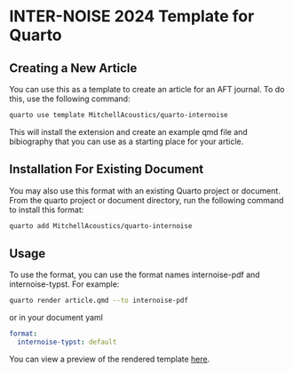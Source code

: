 # INTER-NOISE 2024 Template for Quarto

## Creating a New Article

You can use this as a template to create an article for an AFT journal. To do this, use the following command:

```bash
quarto use template MitchellAcoustics/quarto-internoise
```

This will install the extension and create an example qmd file and bibiography that you can use as a starting place for your article.

## Installation For Existing Document

You may also use this format with an existing Quarto project or document. From the quarto project or document directory, run the following command to install this format:

```bash
quarto add MitchellAcoustics/quarto-internoise
```

## Usage

To use the format, you can use the format names internoise-pdf and internoise-typst. For example:

```bash
quarto render article.qmd --to internoise-pdf
```

or in your document yaml

```yaml
format:
  internoise-typst: default
```

You can view a preview of the rendered template [here](template_typst.pdf).

